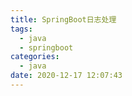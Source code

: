 ```yaml
---
title: SpringBoot日志处理
tags:
  - java 
  - springboot
categories:
  - java
date: 2020-12-17 12:07:43
---
```

